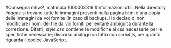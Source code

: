 #Consegna mhw2, matricola 1000003319
#Informazioni utili:
Nella directory *images* si trovano tutte le immagini presenti nella pagina html e una copia delle immagini da voi fornite (in caso di backup).
Ho deciso di non modificare i nomi dei file da voi forniti per evitare ambiguità durante la correzione.
Difatti, *style.css* contiene le modifiche al css necessarie per le specifiche necessarie; discorso analogo va fatto con *script.js*, per quanto riguarda il codice JavaScript.
